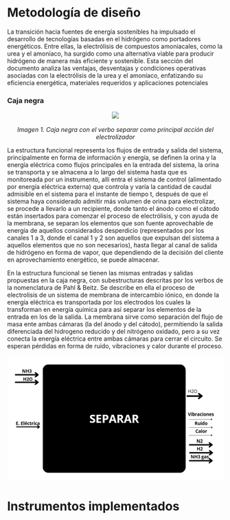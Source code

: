 # Metodología de diseño 

La transición hacia fuentes de energía sostenibles ha impulsado el desarrollo de
tecnologías basadas en el hidrógeno como portadores energéticos. Entre ellas, la
electrólisis de compuestos amoniacales, como la urea y el amoníaco, ha surgido como una
alternativa viable para producir hidrógeno de manera más eficiente y sostenible. Esta
sección del documento analiza las ventajas, desventajas y condiciones operativas
asociadas con la electrólisis de la urea y el amoníaco, enfatizando su eficiencia energética,
materiales requeridos y aplicaciones potenciales

<h3>Caja negra</h3>

<p align="center">
  <img src="img/imagen1" width="500"/>
</p>

<p style="text-align: center;"><em>Imagen 1. Caja negra con el verbo separar como principal acción del electrolizador</em></p>



La estructura funcional representa los flujos de entrada y salida del
sistema, principalmente en forma de información y energía, se definen la orina y la energía
eléctrica como flujos principales en la entrada del sistema, la orina se transporta y se
almacena a lo largo del sistema hasta que es monitoreada por un instrumento, allí entra el
sistema de control (alimentado por energía eléctrica externa) que controla y varía la
cantidad de caudal admisible en el sistema para el instante de tiempo t, después de que el
sistema haya considerado admitir más volumen de orina para electrolizar, se procede a
llevarlo a un recipiente, donde tanto el ánodo como el cátodo están insertados para
comenzar el proceso de electrólisis, y con ayuda de la membrana, se separan los elementos
que son fuente aprovechable de energía de aquellos considerados desperdicio
(representados por los canales 1 a 3, donde el canal 1 y 2 son aquellos que expulsan del
sistema a aquellos elementos que no son necesarios), hasta llegar al canal de salida de
hidrógeno en forma de vapor, que dependiendo de la decisión del cliente en
aprovechamiento energético, se puede almacenar.



En la estructura funcional se tienen
las mismas entradas y salidas propuestas en la caja negra, con subestructuras descritas
por los verbos de la nomenclatura de Pahl & Beitz. Se describe en ella el proceso de
electrolisis de un sistema de membrana de intercambio iónico, en donde la energía eléctrica
es transportada por los electrodos los cuales la transforman en energía química para así
separar los elementos de la entrada en los de la salida. La membrana sirve como
separación del flujo de masa ente ambas cámaras (la del ánodo y del cátodo), permitiendo
la salida diferenciada del hidrogeno reducido y del nitrógeno oxidado, pero a su vez conecta
la energía eléctrica entre ambas cámaras para cerrar el circuito. Se esperan pérdidas en
forma de ruido, vibraciones y calor durante el proceso.


![Mi imagen explicativa](img/imagen1.jpg)


# Instrumentos implementados 

## 

